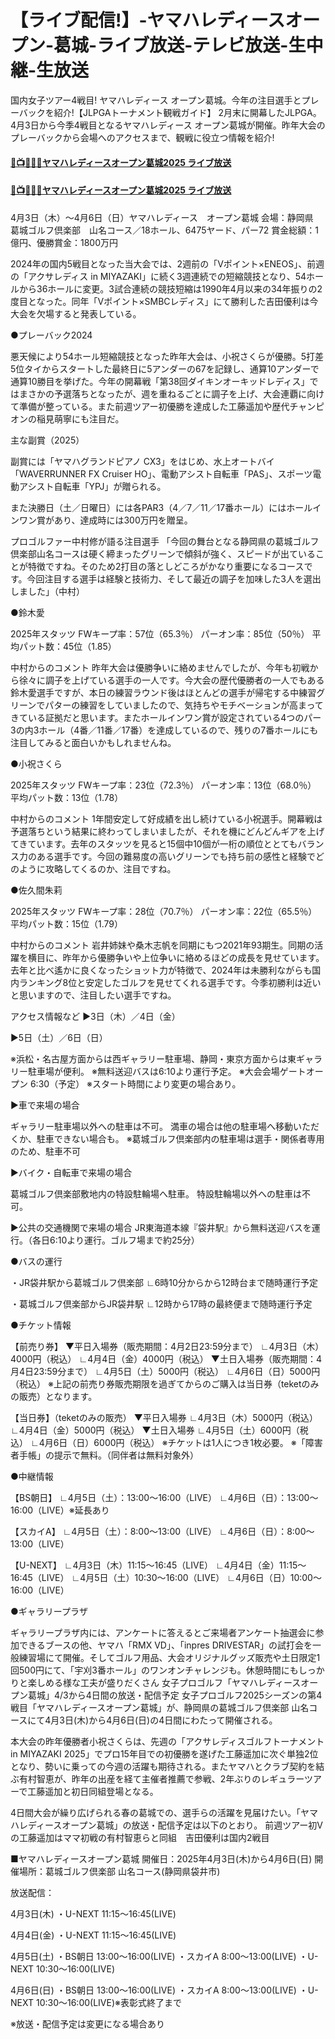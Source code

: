 # 【ライブ配信!】-ヤマハレディースオープン-葛城-ライブ放送-テレビ放送-生中継-生放送
国内女子ツアー4戦目! ヤマハレディース オープン葛城。今年の注目選手とプレーバックを紹介!【JLPGAトーナメント観戦ガイド】
2月末に開幕したJLPGA。4月3日から今季4戦目となるヤマハレディース オープン葛城が開催。昨年大会のプレーバックから会場へのアクセスまで、観戦に役立つ情報を紹介!

#### [🔴📺⛳👉🏻ヤマハレディースオープン葛城2025 ライブ放送](https://jsports-hq.com/golf/?jlpga_hq)

#### [🔴📺⛳👉🏻ヤマハレディースオープン葛城2025 ライブ放送](https://jsports-hq.com/golf/?jlpga_hq)

4月3日（木）〜4月6日（日）ヤマハレディース　オープン葛城
会場：静岡県　葛城ゴルフ倶楽部　山名コース／18ホール、6475ヤード、パー72
賞金総額：1億円、優勝賞金：1800万円

2024年の国内5戦目となった当大会では、2週前の「Vポイント×ENEOS」、前週の「アクサレディス in MIYAZAKI」に続く3週連続での短縮競技となり、54ホールから36ホールに変更。3試合連続の競技短縮は1990年4月以来の34年振りの2度目となった。同年「Vポイント×SMBCレディス」にて勝利した吉田優利は今大会を欠場すると発表している。

●プレーバック2024

悪天候により54ホール短縮競技となった昨年大会は、小祝さくらが優勝。5打差5位タイからスタートした最終日に5アンダーの67を記録し、通算10アンダーで通算10勝目を挙げた。今年の開幕戦「第38回ダイキンオーキッドレディス」ではまさかの予選落ちとなったが、週を重ねるごとに調子を上げ、大会連覇に向けて準備が整っている。また前週ツアー初優勝を達成した工藤遥加や歴代チャンピオンの稲見萌寧にも注目だ。

主な副賞（2025）

副賞には「ヤマハグランドピアノ CX3」をはじめ、水上オートバイ「WAVERRUNNER FX Cruiser HO」、電動アシスト自転車「PAS」、スポーツ電動アシスト自転車「YPJ」が贈られる。

また決勝日（土／日曜日）には各PAR3（4／7／11／17番ホール）にはホールインワン賞があり、達成時には300万円を贈呈。

プロゴルファー中村修が語る注目選手
「今回の舞台となる静岡県の葛城ゴルフ倶楽部山名コースは硬く締まったグリーンで傾斜が強く、スピードが出ていることが特徴ですね。そのため2打目の落としどころがかなり重要になるコースです。今回注目する選手は経験と技術力、そして最近の調子を加味した3人を選出しました」（中村）

●鈴木愛

2025年スタッツ
FWキープ率：57位（65.3％）
パーオン率：85位（50％）
平均パット数：45位（1.85）

中村からのコメント
昨年大会は優勝争いに絡めませんでしたが、今年も初戦から徐々に調子を上げている選手の一人です。今大会の歴代優勝者の一人でもある鈴木愛選手ですが、本日の練習ラウンド後はほとんどの選手が帰宅する中練習グリーンでパターの練習をしていましたので、気持ちやモチベーションが高まってきている証拠だと思います。またホールインワン賞が設定されている4つのパー3の内3ホール（4番／11番／17番）を達成しているので、残りの7番ホールにも注目してみると面白いかもしれませんね。

●小祝さくら

2025年スタッツ
FWキープ率：23位（72.3％）
パーオン率：13位（68.0％）
平均パット数：13位（1.78）

中村からのコメント
1年間安定して好成績を出し続けている小祝選手。開幕戦は予選落ちという結果に終わってしまいましたが、それを機にどんどんギアを上げてきています。去年のスタッツを見ると15個中10個が一桁の順位ととてもバランス力のある選手です。今回の難易度の高いグリーンでも持ち前の感性と経験でどのように攻略してくるのか、注目ですね。

●佐久間朱莉

2025年スタッツ
FWキープ率：28位（70.7％）
パーオン率：22位（65.5％）
平均パット数：15位（1.79）

中村からのコメント
岩井姉妹や桑木志帆を同期にもつ2021年93期生。同期の活躍を横目に、昨年から優勝争いや上位争いに絡めるほどの成長を見せています。去年と比べ遙かに良くなったショット力が特徴で、2024年は未勝利ながらも国内ランキング8位と安定したゴルフを見せてくれる選手です。今季初勝利は近いと思いますので、注目したい選手ですね。

アクセス情報など
▶3日（木）／4日（金）

▶5日（土）／6日（日）

※浜松・名古屋方面からは西ギャラリー駐車場、静岡・東京方面からは東ギャラリー駐車場が便利。
※無料送迎バスは6:10より運行予定。
※大会会場ゲートオープン 6:30（予定）
※スタート時間により変更の場合あり。

▶車で来場の場合

ギャラリー駐車場以外への駐車は不可。
満車の場合は他の駐車場へ移動いただくか、駐車できない場合も。
※葛城ゴルフ倶楽部内の駐車場は選手・関係者専用のため、駐車不可

▶バイク・自転車で来場の場合

葛城ゴルフ倶楽部敷地内の特設駐輪場へ駐車。
特設駐輪場以外への駐車は不可。

▶公共の交通機関で来場の場合
JR東海道本線『袋井駅』から無料送迎バスを運行。（各日6:10より運行。ゴルフ場まで約25分）

●バスの運行

・JR袋井駅から葛城ゴルフ倶楽部
∟6時10分からから12時台まで随時運行予定

・葛城ゴルフ倶楽部からJR袋井駅
∟12時から17時の最終便まで随時運行予定

●チケット情報

【前売り券】
▼平日入場券（販売期間：4月2日23:59分まで）
∟4月3日（木）4000円（税込）
∟4月4日（金）4000円（税込）
▼土日入場券（販売期間：4月4日23:59分まで）
∟4月5日（土）5000円（税込）
∟4月6日（日）5000円（税込）
※上記の前売り券販売期限を過ぎてからのご購入は当日券（teketのみの販売）となります。

【当日券】（teketのみの販売）
▼平日入場券
∟4月3日（木）5000円（税込）
∟4月4日（金）5000円（税込）
▼土日入場券
∟4月5日（土）6000円（税込）
∟4月6日（日）6000円（税込）
※チケットは1人につき1枚必要。
※「障害者手帳」の提示で無料。（同伴者は無料対象外）

●中継情報

【BS朝日】
∟4月5日（土）：13:00〜16:00（LIVE）
∟4月6日（日）：13:00〜16:00（LIVE）※延長あり

【スカイA】
∟4月5日（土）：8:00〜13:00（LIVE）
∟4月6日（日）：8:00〜13:00（LIVE）

【U-NEXT】
∟4月3日（木）11:15〜16:45（LIVE）
∟4月4日（金）11:15〜16:45（LIVE）
∟4月5日（土）10:30〜16:00（LIVE）
∟4月6日（日）10:00〜16:00（LIVE）

●ギャラリープラザ

ギャラリープラザ内には、アンケートに答えるとご来場者アンケート抽選会に参加できるブースの他、ヤマハ「RMX VD」、「inpres DRIVESTAR」の試打会を一般練習場にて開催。そしてゴルフ用品、大会オリジナルグッズ販売や土日限定1回500円にて、「宇刈3番ホール」のワンオンチャレンジも。休憩時間にもしっかりと楽しめる様な工夫が盛りだくさん
女子プロゴルフ「ヤマハレディースオープン葛城」4/3から4日間の放送・配信予定
女子プロゴルフ2025シーズンの第4戦目「ヤマハレディースオープン葛城」が、静岡県の葛城ゴルフ倶楽部 山名コースにて4月3日(木)から4月6日(日)の4日間にわたって開催される。

本大会の昨年優勝者小祝さくらは、先週の「アクサレディスゴルフトーナメント in MIYAZAKI 2025」でプロ15年目での初優勝を遂げた工藤遥加に次ぐ単独2位となり、勢いに乗っての今週の活躍も期待される。またヤマハとクラブ契約を結ぶ有村智恵が、昨年の出産を経て主催者推薦で参戦、2年ぶりのレギュラーツアーで工藤遥加と初日同組登場となる。

4日間大会が繰り広げられる春の葛城での、選手らの活躍を見届けたい。「ヤマハレディースオープン葛城」の放送・配信予定は以下のとおり。
前週ツアー初Vの工藤遥加はママ初戦の有村智恵らと同組　吉田優利は国内2戦目

■ヤマハレディースオープン葛城
開催日：2025年4月3日(木)から4月6日(日)
開催場所：葛城ゴルフ倶楽部 山名コース(静岡県袋井市)


放送配信：

4月3日(木)
・U-NEXT 11:15〜16:45(LIVE)

4月4日(金)
・U-NEXT 11:15〜16:45(LIVE)

4月5日(土)
・BS朝日 13:00〜16:00(LIVE)
・スカイA 8:00〜13:00(LIVE)
・U-NEXT 10:30〜16:00(LIVE)

4月6日(日)
・BS朝日 13:00〜16:00(LIVE)
・スカイA 8:00〜13:00(LIVE)
・U-NEXT 10:30〜16:00(LIVE)※表彰式終了まで

※放送・配信予定は変更になる場合あり
